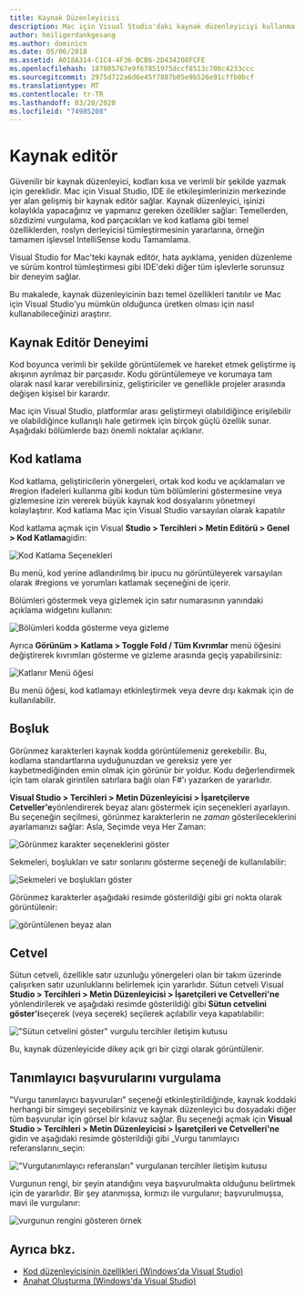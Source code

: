 ```yaml
---
title: Kaynak Düzenleyicisi
description: Mac için Visual Studio'daki kaynak düzenleyiciyi kullanma
author: heiligerdankgesang
ms.author: dominicn
ms.date: 05/06/2018
ms.assetid: A018A314-C1C4-4F36-BCB6-2D434208FCFE
ms.openlocfilehash: 187805767e9f67851975dccf8513c708c4233ccc
ms.sourcegitcommit: 2975d722a6d6e45f7887b05e9b526e91cffb0bcf
ms.translationtype: MT
ms.contentlocale: tr-TR
ms.lasthandoff: 03/20/2020
ms.locfileid: "74985208"
---
```

# <a name="source-editor"></a>Kaynak editör

Güvenilir bir kaynak düzenleyici, kodları kısa ve verimli bir şekilde yazmak için gereklidir. Mac için Visual Studio, IDE ile etkileşimlerinizin merkezinde yer alan gelişmiş bir kaynak editör sağlar. Kaynak düzenleyici, işinizi kolaylıkla yapacağınız ve yapmanız gereken özellikler sağlar: Temellerden, sözdizimi vurgulama, kod parçacıkları ve kod katlama gibi temel özelliklerden, roslyn derleyicisi tümleştirmesinin yararlarına, örneğin tamamen işlevsel IntelliSense kodu Tamamlama.

Visual Studio for Mac'teki kaynak editör, hata ayıklama, yeniden düzenleme ve sürüm kontrol tümleştirmesi gibi IDE'deki diğer tüm işlevlerle sorunsuz bir deneyim sağlar.

Bu makalede, kaynak düzenleyicinin bazı temel özellikleri tanıtılır ve Mac için Visual Studio'yu mümkün olduğunca üretken olması için nasıl kullanabileceğinizi araştırır.

## <a name="the-source-editor-experience"></a>Kaynak Editör Deneyimi

Kod boyunca verimli bir şekilde görüntülemek ve hareket etmek geliştirme iş akışının ayrılmaz bir parçasıdır. Kodu görüntülemeye ve korumaya tam olarak nasıl karar verebilirsiniz, geliştiriciler ve genellikle projeler arasında değişen kişisel bir karardır.

Mac için Visual Studio, platformlar arası geliştirmeyi olabildiğince erişilebilir ve olabildiğince kullanışlı hale getirmek için birçok güçlü özellik sunar. Aşağıdaki bölümlerde bazı önemli noktalar açıklanır.

## <a name="code-folding"></a>Kod katlama

Kod katlama, geliştiricilerin yönergeleri, ortak kod kodu ve açıklamaları ve #region ifadeleri kullanma gibi kodun tüm bölümlerini göstermesine veya gizlemesine izin vererek büyük kaynak kod dosyalarını yönetmeyi kolaylaştırır. Kod katlama Mac için Visual Studio varsayılan olarak kapatılır

Kod katlama açmak için Visual **Studio > Tercihleri > Metin Editörü > Genel > Kod Katlama**gidin:

![Kod Katlama Seçenekleri](media/source-editor-image1.png)

Bu menü, kod yerine adlandırılmış bir ipucu nu görüntüleyerek varsayılan olarak #regions ve yorumları katlamak seçeneğini de içerir.

Bölümleri göstermek veya gizlemek için satır numarasının yanındaki açıklama widgetını kullanın:

![Bölümleri kodda gösterme veya gizleme](media/source-editor-image2.png)

Ayrıca **Görünüm > Katlama > Toggle Fold / Tüm Kıvrımlar** menü öğesini değiştirerek kıvrımları gösterme ve gizleme arasında geçiş yapabilirsiniz:

![Katlanır Menü öğesi](media/source-editor-image19.png)

Bu menü öğesi, kod katlamayı etkinleştirmek veya devre dışı kakmak için de kullanılabilir.

## <a name="white-space"></a>Boşluk

Görünmez karakterleri kaynak kodda görüntülemeniz gerekebilir. Bu, kodlama standartlarına uyduğunuzdan ve gereksiz yere yer kaybetmediğinden emin olmak için görünür bir yoldur. Kodu değerlendirmek için tam olarak girintilen satırlara bağlı olan F#'ı yazarken de yararlıdır.

**Visual Studio > Tercihleri > Metin Düzenleyicisi > İşaretçilerve Cetveller'e**yönlendirerek beyaz alanı göstermek için seçenekleri ayarlayın. Bu seçeneğin seçilmesi, görünmez karakterlerin ne _zaman_ gösterileceklerini ayarlamanızı sağlar: Asla, Seçimde veya Her Zaman:

![Görünmez karakter seçeneklerini göster](media/source-editor-image3.png)

Sekmeleri, boşlukları ve satır sonlarını gösterme seçeneği de kullanılabilir:

![Sekmeleri ve boşlukları göster](media/source-editor-image4.png)

Görünmez karakterler aşağıdaki resimde gösterildiği gibi gri nokta olarak görüntülenir:

![görüntülenen beyaz alan](media/source-editor-image22.png)

## <a name="ruler"></a>Cetvel

Sütun cetveli, özellikle satır uzunluğu yönergeleri olan bir takım üzerinde çalışırken satır uzunluklarını belirlemek için yararlıdır. Sütun cetveli Visual **Studio > Tercihleri > Metin Düzenleyicisi > İşaretçileri ve Cetvelleri'ne** yönlendirilerek ve aşağıdaki resimde gösterildiği gibi **Sütun cetvelini göster'i**seçerek (veya seçerek) seçilerek açılabilir veya kapatılabilir:

!["Sütun cetvelini göster" vurgulu tercihler iletişim kutusu](media/source-editor-image5.png)

 Bu, kaynak düzenleyicide dikey açık gri bir çizgi olarak görüntülenir.

## <a name="highlight-identifier-references"></a>Tanımlayıcı başvurularını vurgulama

"Vurgu tanımlayıcı başvuruları" seçeneği etkinleştirildiğinde, kaynak koddaki herhangi bir simgeyi seçebilirsiniz ve kaynak düzenleyici bu dosyadaki diğer tüm başvurular için görsel bir kılavuz sağlar. Bu seçeneği açmak için **Visual Studio > Tercihleri > Metin Düzenleyicisi > İşaretçileri ve Cetvelleri'ne** gidin ve aşağıdaki resimde gösterildiği gibi _Vurgu tanımlayıcı referanslarını_seçin:

!["Vurgutanımlayıcı referansları" vurgulanan tercihler iletişim kutusu](media/source-editor-image6.png)

Vurgunun rengi, bir şeyin atandığını veya başvurulmakta olduğunu belirtmek için de yararlıdır. Bir şey atanmışsa, kırmızı ile vurgulanır; başvurulmuşsa, mavi ile vurgulanır:

![vurgunun rengini gösteren örnek](media/source-editor-image7.png)

## <a name="see-also"></a>Ayrıca bkz.

- [Kod düzenleyicisinin özellikleri (Windows'da Visual Studio)](/visualstudio/ide/writing-code-in-the-code-and-text-editor)
- [Anahat Oluşturma (Windows'da Visual Studio)](/visualstudio/ide/outlining)